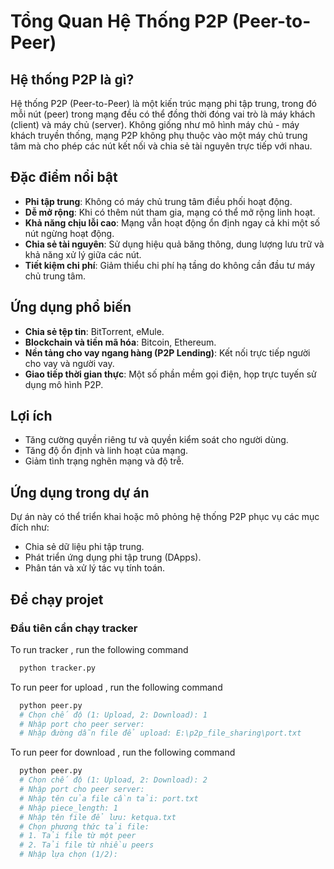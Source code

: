 # Tổng Quan Hệ Thống P2P (Peer-to-Peer)

## Hệ thống P2P là gì?
Hệ thống P2P (Peer-to-Peer) là một kiến trúc mạng phi tập trung, trong đó mỗi nút (peer) trong mạng đều có thể đồng thời đóng vai trò là máy khách (client) và máy chủ (server). Không giống như mô hình máy chủ - máy khách truyền thống, mạng P2P không phụ thuộc vào một máy chủ trung tâm mà cho phép các nút kết nối và chia sẻ tài nguyên trực tiếp với nhau.

## Đặc điểm nổi bật
- **Phi tập trung**: Không có máy chủ trung tâm điều phối hoạt động.
- **Dễ mở rộng**: Khi có thêm nút tham gia, mạng có thể mở rộng linh hoạt.
- **Khả năng chịu lỗi cao**: Mạng vẫn hoạt động ổn định ngay cả khi một số nút ngừng hoạt động.
- **Chia sẻ tài nguyên**: Sử dụng hiệu quả băng thông, dung lượng lưu trữ và khả năng xử lý giữa các nút.
- **Tiết kiệm chi phí**: Giảm thiểu chi phí hạ tầng do không cần đầu tư máy chủ trung tâm.

## Ứng dụng phổ biến
- **Chia sẻ tệp tin**: BitTorrent, eMule.
- **Blockchain và tiền mã hóa**: Bitcoin, Ethereum.
- **Nền tảng cho vay ngang hàng (P2P Lending)**: Kết nối trực tiếp người cho vay và người vay.
- **Giao tiếp thời gian thực**: Một số phần mềm gọi điện, họp trực tuyến sử dụng mô hình P2P.

## Lợi ích
- Tăng cường quyền riêng tư và quyền kiểm soát cho người dùng.
- Tăng độ ổn định và linh hoạt của mạng.
- Giảm tình trạng nghẽn mạng và độ trễ.

## Ứng dụng trong dự án
Dự án này có thể triển khai hoặc mô phỏng hệ thống P2P phục vụ các mục đích như:
- Chia sẻ dữ liệu phi tập trung.
- Phát triển ứng dụng phi tập trung (DApps).
- Phân tán và xử lý tác vụ tính toán.
## Để chạy projet

### Đầu tiên cần chạy tracker

To run tracker , run the following command

```bash
  python tracker.py
```
To run peer for upload , run the following command

```python
  python peer.py
  # Chọn chế độ (1: Upload, 2: Download): 1
  # Nhập port cho peer server:
  # Nhập đường dẫn file để upload: E:\p2p_file_sharing\port.txt
```
To run peer for download , run the following command
```python
  python peer.py
  # Chọn chế độ (1: Upload, 2: Download): 2
  # Nhập port cho peer server:
  # Nhập tên của file cần tải: port.txt
  # Nhập piece_length: 1
  # Nhập tên file để lưu: ketqua.txt
  # Chọn phương thức tải file:
  # 1. Tải file từ một peer
  # 2. Tải file từ nhiều peers
  # Nhập lựa chọn (1/2):
```